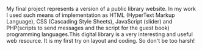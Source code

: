 My final project represents a version of a public library website. In my work I used such means of implementation as HTML (HyperText Markup Language), CSS (Cascading Style Sheets),
JavaScript (slider) and PHP(scripts to send messages and the script for the guest book) programming languages.This digital library is a very interesting and useful web resource.
It is my first try on layout and coding. So don't be too harsh! 
